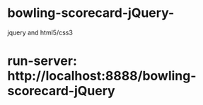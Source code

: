 # bowling-scorecard-jQuery-
jquery and html5/css3 
# run-server: http://localhost:8888/bowling-scorecard-jQuery
